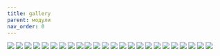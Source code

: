 ```yaml
---
title: gallery
parent: модули
nav_order: 0
---
```


[![](img/img_1_001.png)](../adap/mpp_a_01/)
[![](img/img_3_001.png)](../bases/mpp_bs2020/)
[![](img/img_4_001.png)](../conn/mpp_2edgr50804P/)
[![](img/img_5_001.png)](../conn/mpp_dsub15_vga/)
[![](img/img_6_001.png)](../conn/mpp_sdcard/)
[![](img/img_7_001.png)](../conn/mpp_sdcmicro/)
[![](img/img_8_001.png)](../conn/mpp_usbbth/)
[![](img/img_9_001.png)](../disp/mpp_led8x2/)
[![](img/img_10_001.png)](../disp/mpp_led8x2ds/)
[![](img/img_11_001.png)](../disp/mpp_nfp133h-26af/)
[![](img/img_16_001.png)](../drv/i/485/mpp_tda51s485hc/)
[![](img/img_17_001.png)](../drv/i/eth/mpp_w5500/)
[![](img/img_20_001.png)](../i/m/mpp_ec11_hc14a/)
[![](img/img_22_001.png)](../mcu/arm/mpp_stm32f103cxtx/)
[![](img/img_23_001.png)](../mcu/arm/mpp_stm32f401cxux/)
[![](img/img_24_001.png)](../mcu/arm/mpp_stm32g070cxtx/)
[![](img/img_25_001.png)](../mcu/arm/mpp_stm32g431cxtx/)
[![](img/img_27_001.png)](../mcu/avr/mpp_atmega8_dip/)
[![](img/img_28_001.png)](../mcu/avr/mpp_atmega8_smd/)
[![](img/img_34_001.png)](../oth/mpp_ad9833/)
[![](img/img_37_001.png)](../oth/mpp_si5351/)
[![](img/img_39_001.png)](../tools/00progr/mpp_stlink_v2x1/)
[![](img/img_40_001.png)](../tools/00progr/mpp_stlink_v2x1_fw_jig/)
[![](img/img_42_001.png)](../tools/mpp_cy7c68013a_la/)
